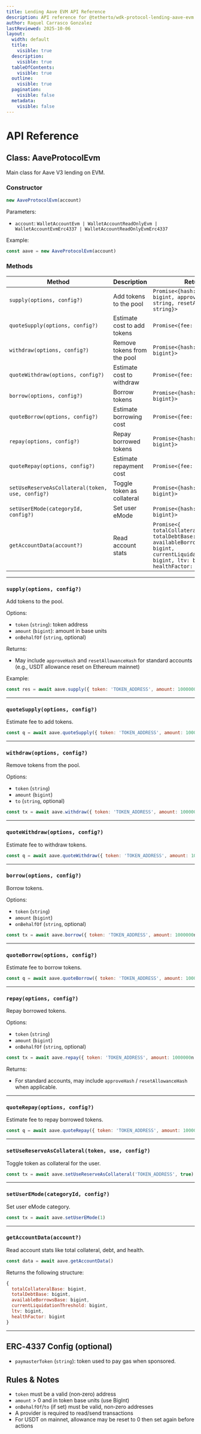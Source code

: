 ```yaml
---
title: Lending Aave EVM API Reference
description: API reference for @tetherto/wdk-protocol-lending-aave-evm
author: Raquel Carrasco Gonzalez
lastReviewed: 2025-10-06
layout:
  width: default
  title:
    visible: true
  description:
    visible: true
  tableOfContents:
    visible: true
  outline:
    visible: true
  pagination:
    visible: false
  metadata:
    visible: false
---
```


# API Reference

## Class: AaveProtocolEvm

Main class for Aave V3 lending on EVM.

### Constructor

```javascript
new AaveProtocolEvm(account)
```

Parameters:
- `account`: `WalletAccountEvm | WalletAccountReadOnlyEvm | WalletAccountEvmErc4337 | WalletAccountReadOnlyEvmErc4337`

Example:

```javascript
const aave = new AaveProtocolEvm(account)
```

### Methods

| Method | Description | Returns |
|--------|-------------|---------|
| `supply(options, config?)` | Add tokens to the pool | `Promise<{hash: string, fee: bigint, approveHash?: string, resetAllowanceHash?: string}>` |
| `quoteSupply(options, config?)` | Estimate cost to add tokens | `Promise<{fee: bigint}>` |
| `withdraw(options, config?)` | Remove tokens from the pool | `Promise<{hash: string, fee: bigint}>` |
| `quoteWithdraw(options, config?)` | Estimate cost to withdraw | `Promise<{fee: bigint}>` |
| `borrow(options, config?)` | Borrow tokens | `Promise<{hash: string, fee: bigint}>` |
| `quoteBorrow(options, config?)` | Estimate borrowing cost | `Promise<{fee: bigint}>` |
| `repay(options, config?)` | Repay borrowed tokens | `Promise<{hash: string, fee: bigint}>` |
| `quoteRepay(options, config?)` | Estimate repayment cost | `Promise<{fee: bigint}>` |
| `setUseReserveAsCollateral(token, use, config?)` | Toggle token as collateral | `Promise<{hash: string, fee: bigint}>` |
| `setUserEMode(categoryId, config?)` | Set user eMode | `Promise<{hash: string, fee: bigint}>` |
| `getAccountData(account?)` | Read account stats | `Promise<{ totalCollateralBase: bigint, totalDebtBase: bigint, availableBorrowsBase: bigint, currentLiquidationThreshold: bigint, ltv: bigint, healthFactor: bigint }>` |

---

### `supply(options, config?)`
Add tokens to the pool.

Options:
- `token` (`string`): token address
- `amount` (`bigint`): amount in base units
- `onBehalfOf` (`string`, optional)

Returns:
- May include `approveHash` and `resetAllowanceHash` for standard accounts (e.g., USDT allowance reset on Ethereum mainnet)

Example:

```javascript
const res = await aave.supply({ token: 'TOKEN_ADDRESS', amount: 1000000n })
```

---

### `quoteSupply(options, config?)`
Estimate fee to add tokens.

```javascript
const q = await aave.quoteSupply({ token: 'TOKEN_ADDRESS', amount: 1000000n })
```

---

### `withdraw(options, config?)`
Remove tokens from the pool.

Options:
- `token` (`string`)
- `amount` (`bigint`)
- `to` (`string`, optional)

```javascript
const tx = await aave.withdraw({ token: 'TOKEN_ADDRESS', amount: 1000000n })
```

---

### `quoteWithdraw(options, config?)`
Estimate fee to withdraw tokens.

```javascript
const q = await aave.quoteWithdraw({ token: 'TOKEN_ADDRESS', amount: 1000000n })
```

---

### `borrow(options, config?)`
Borrow tokens.

Options:
- `token` (`string`)
- `amount` (`bigint`)
- `onBehalfOf` (`string`, optional)

```javascript
const tx = await aave.borrow({ token: 'TOKEN_ADDRESS', amount: 1000000n })
```

---

### `quoteBorrow(options, config?)`
Estimate fee to borrow tokens.

```javascript
const q = await aave.quoteBorrow({ token: 'TOKEN_ADDRESS', amount: 1000000n })
```

---

### `repay(options, config?)`
Repay borrowed tokens.

Options:
- `token` (`string`)
- `amount` (`bigint`)
- `onBehalfOf` (`string`, optional)

```javascript
const tx = await aave.repay({ token: 'TOKEN_ADDRESS', amount: 1000000n })
```

Returns:
- For standard accounts, may include `approveHash` / `resetAllowanceHash` when applicable.

---

### `quoteRepay(options, config?)`
Estimate fee to repay borrowed tokens.

```javascript
const q = await aave.quoteRepay({ token: 'TOKEN_ADDRESS', amount: 1000000n })
```

---

### `setUseReserveAsCollateral(token, use, config?)`
Toggle token as collateral for the user.

```javascript
const tx = await aave.setUseReserveAsCollateral('TOKEN_ADDRESS', true)
```

---

### `setUserEMode(categoryId, config?)`
Set user eMode category.

```javascript
const tx = await aave.setUserEMode(1)
```

---

### `getAccountData(account?)`
Read account stats like total collateral, debt, and health.

```javascript
const data = await aave.getAccountData()
```

Returns the following structure:

```javascript
{
  totalCollateralBase: bigint,
  totalDebtBase: bigint,
  availableBorrowsBase: bigint,
  currentLiquidationThreshold: bigint,
  ltv: bigint,
  healthFactor: bigint
}
```

---

## ERC‑4337 Config (optional)

- `paymasterToken` (`string`): token used to pay gas when sponsored.

## Rules & Notes

- `token` must be a valid (non‑zero) address
- `amount` > 0 and in token base units (use BigInt)
- `onBehalfOf`/`to` (if set) must be valid, non‑zero addresses
- A provider is required to read/send transactions
- For USDT on mainnet, allowance may be reset to 0 then set again before actions
